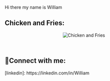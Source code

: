 Hi there my name is William
<h2>Chicken and Fries:</h2>

<p align="center">
<img src="https://imgur.com/a/XZDalWO.png" alt="Chicken and Fries"/>
</p>
<br />

<h2>🤳Connect with me:</h2>
[linkedin]: https://linkedin.com/in/William
